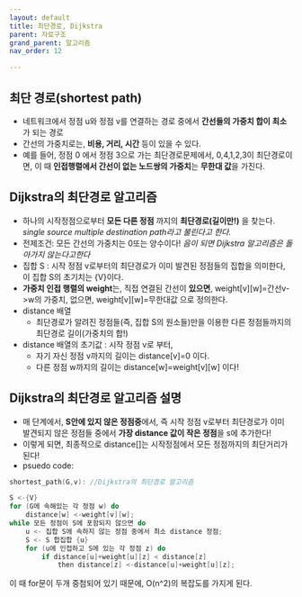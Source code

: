 ```yaml
---
layout: default
title: 최단경로, Dijkstra 
parent: 자료구조
grand_parent: 알고리즘
nav_order: 12

---
```


## 최단 경로(shortest path)  
- 네트워크에서 정점 u와 정점 v를 연결하는 경로 중에서 **간선들의 가중치 합이 최소**가 되는 경로  
- 간선의 가중치로는, **비용, 거리, 시간** 등이 있을 수 있다.  
- 예를 들어, 정점 0 에서 정점 3으로 가는 최단경로문제에서, 0,4,1,2,3이 최단경로이면, 이 때 **인접행렬에서 간선이 없는 노드쌍의 가중치**는 **무한대 값**을 가진다.  

## Dijkstra의 최단경로 알고리즘  
- 하나의 시작정점으로부터 **모든 다른 정점** 까지의 **최단경로(길이만!)** 을 찾는다.  *single source multiple destination path라고 불린다고 한다.*  
- 전제조건: 모든 간선의 가중치는 0또는 양수이다! *음이 되면 Dijkstra 알고리즘은 돌아가지 않는다고한다*  
- 집합 S : 시작 정점 v로부터의 최단경로가 이미 발견된 정점들의 집합을 의미한다, 이 집합 S의 초기치는 {V}이다.  
- **가중치 인접 행렬의 weight**는, 직접 연결된 간선이 **있으면**, weight[v][w]=간선v->w의 가중치, 없으면, weight[v][w]=무한대값 으로 정의한다.  
- distance 배열
    - 최단경로가 알려진 정점들(즉, 집합 S의 원소들)만을 이용한 다른 정점들까지의 최단경로 길이(가중치의 합!)  
- distance 배열의 초기값 : 시작 정점 v로 부터, 
    - 자기 자신 정점 v까지의 길이는 distance[v]=0 이다.
    - 다른 정점 w까지의 길이는 distance[w]=weight[v][w] 이다!  

## Dijkstra의 최단경로 알고리즘 설명  
- 매 단계에서, **S안에 있지 않은 정점중**에서, 즉 시작 정점 v로부터 최단경로가 이미 발견되지 않은 정점들 중에서 **가장 distance 값이 작은 정점**을 s에 추가한다!  
- 이렇게 되면, 최종적으로 distance[]는 시작정점에서 모든 정점까지의 최단거리가 된다!  
- psuedo code:  
```c
shortest_path(G,v): //Dijkstra의 최단경로 알고리즘 

S <-{V}
for (G에 속해있는 각 정점 w) do
    distance[w] <-weight[v][w];
while 모든 정점이 S에 포함되지 않으면 do
    u <- 집합 S에 속하지 않는 정점 중에서 최소 distance 정점; 
    S <- S 합집합 {u}
    for (u에 인접하고 S에 있는 각 정점 z) do
        if distance[u]+weight[u][z] < distance[z]
            then distance[z] <-distance[u]+weight[u][z];
``` 

이 때 for문이 두개 중첨되어 있기 때문에, O(n^2)의 복잡도를 가지게 된다.  

